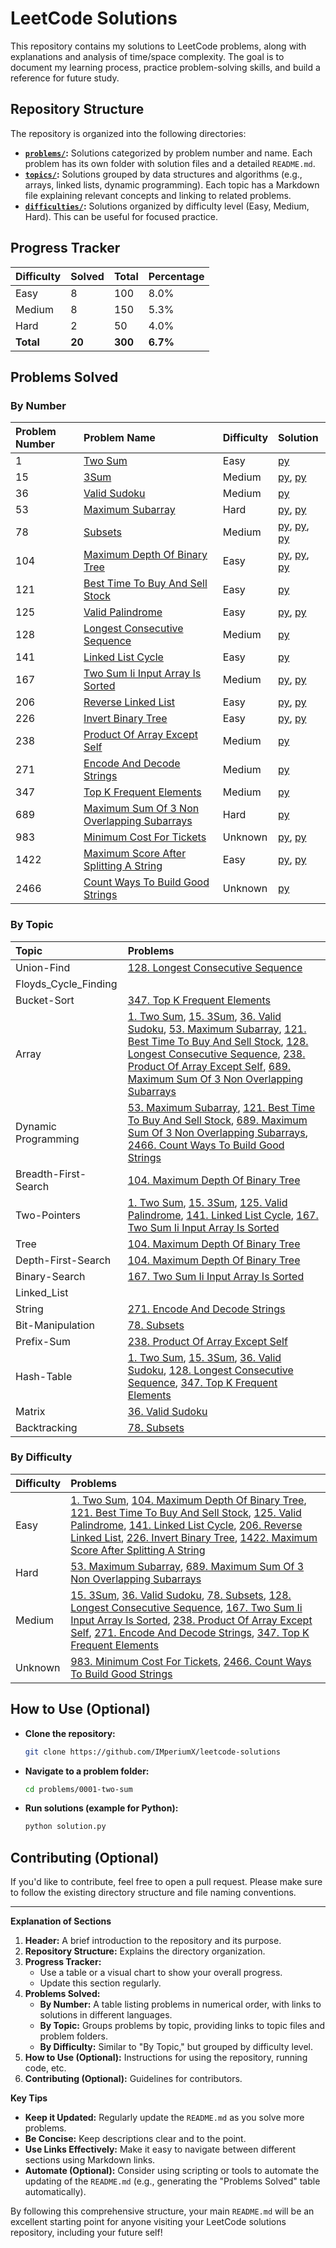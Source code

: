 # LeetCode Solutions

This repository contains my solutions to LeetCode problems, along with explanations and analysis of time/space complexity. The goal is to document my learning process, practice problem-solving skills, and build a reference for future study.

## Repository Structure

The repository is organized into the following directories:

- **[`problems/`](problems/):** Solutions categorized by problem number and name. Each problem has its own folder with solution files and a detailed `README.md`.
- **[`topics/`](topics/):** Solutions grouped by data structures and algorithms (e.g., arrays, linked lists, dynamic programming). Each topic has a Markdown file explaining relevant concepts and linking to related problems.
- **[`difficulties/`](difficulties/):** Solutions organized by difficulty level (Easy, Medium, Hard). This can be useful for focused practice.

## Progress Tracker

| Difficulty | Solved | Total | Percentage |
| :--------- | :----- | :---- | :--------- |
| Easy | 8 | 100 | 8.0% |
| Medium | 8 | 150 | 5.3% |
| Hard | 2 | 50 | 4.0% |
| **Total** | **20** | **300** | **6.7%** |

## Problems Solved

### By Number

| Problem Number | Problem Name | Difficulty | Solution |
| :------------- | :----------- | :--------- | :------- |
| 1 | [Two Sum](https://leetcode.com/problems/two-sum/) | Easy | [py](problems/0001-two-sum/solution.py) |
| 15 | [3Sum](https://leetcode.com/problems/3sum/) | Medium | [py](problems/0015-3sum/solution_hashset.py), [py](problems/0015-3sum/solution_two_pointers.py) |
| 36 | [Valid Sudoku](https://leetcode.com/problems/valid-sudoku/) | Medium | [py](problems/0036-valid-sudoku/solution.py) |
| 53 | [Maximum Subarray](https://leetcode.com/problems/maximum-subarray/) | Hard | [py](problems/0053-maximum-subarray/solution_divide_conquer.py), [py](problems/0053-maximum-subarray/solution.py) |
| 78 | [Subsets](https://leetcode.com/problems/subsets/) | Medium | [py](problems/0078-subsets/solution_backtracking.py), [py](problems/0078-subsets/solution.py), [py](problems/0078-subsets/solution_bitwise.py) |
| 104 | [Maximum Depth Of Binary Tree](https://leetcode.com/problems/maximum-depth-of-binary-tree/) | Easy | [py](problems/0104-maximum-depth-of-binary-tree/solution_recursive.py), [py](problems/0104-maximum-depth-of-binary-tree/solution_iterative_dfs.py), [py](problems/0104-maximum-depth-of-binary-tree/solution_iterative_bfs.py) |
| 121 | [Best Time To Buy And Sell Stock](https://leetcode.com/problems/best-time-to-buy-and-sell-stock/) | Easy | [py](problems/0121-best-time-to-buy-and-sell-stock/solution.py) |
| 125 | [Valid Palindrome](https://leetcode.com/problems/valid-palindrome/) | Easy | [py](problems/0125-valid-palindrome/solution_reverse_string.py), [py](problems/0125-valid-palindrome/solution_two_pointers.py) |
| 128 | [Longest Consecutive Sequence](https://leetcode.com/problems/longest-consecutive-sequence/) | Medium | [py](problems/0128-longest-consecutive-sequence/solution.py) |
| 141 | [Linked List Cycle](https://leetcode.com/problems/linked-list-cycle/) | Easy | [py](problems/0141-linked-list-cycle/solution.py) |
| 167 | [Two Sum Ii Input Array Is Sorted](https://leetcode.com/problems/two-sum-ii-input-array-is-sorted/) | Medium | [py](problems/0167-two-sum-ii-input-array-is-sorted/solution_binary_search.py), [py](problems/0167-two-sum-ii-input-array-is-sorted/solution_two_pointers.py) |
| 206 | [Reverse Linked List](https://leetcode.com/problems/reverse-linked-list/) | Easy | [py](problems/0206-reverse-linked-list/solution_iterative.py), [py](problems/0206-reverse-linked-list/solution.py) |
| 226 | [Invert Binary Tree](https://leetcode.com/problems/invert-binary-tree/) | Easy | [py](problems/0226-invert-binary-tree/solution_iterative.py), [py](problems/0226-invert-binary-tree/solution_recursive.py) |
| 238 | [Product Of Array Except Self](https://leetcode.com/problems/product-of-array-except-self/) | Medium | [py](problems/0238-product-of-array-except-self/solution.py) |
| 271 | [Encode And Decode Strings](https://leetcode.com/problems/encode-and-decode-strings/) | Medium | [py](problems/0271-encode-and-decode-strings/solution.py) |
| 347 | [Top K Frequent Elements](https://leetcode.com/problems/top-k-frequent-elements/) | Medium | [py](problems/0347-top-k-frequent-elements/solution.py) |
| 689 | [Maximum Sum Of 3 Non Overlapping Subarrays](https://leetcode.com/problems/maximum-sum-of-3-non-overlapping-subarrays/) | Hard | [py](problems/0689-maximum-sum-of-3-non-overlapping-subarrays/solution.py) |
| 983 | [Minimum Cost For Tickets](https://leetcode.com/problems/minimum-cost-for-tickets/) | Unknown | [py](problems/0983-minimum-cost-for-tickets/solution.py), [py](problems/0983-minimum-cost-for-tickets/solutions_recursion.py) |
| 1422 | [Maximum Score After Splitting A String](https://leetcode.com/problems/maximum-score-after-splitting-a-string/) | Easy | [py](problems/1422-maximum-score-after-splitting-a-string/solution_one_pass.py), [py](problems/1422-maximum-score-after-splitting-a-string/solution_prefix_sum.py) |
| 2466 | [Count Ways To Build Good Strings](https://leetcode.com/problems/count-ways-to-build-good-strings/) | Unknown | [py](problems/2466-count-ways-to-build-good-strings/solution.py) |

### By Topic

| Topic | Problems |
| :---- | :------- |
| Union-Find | [128. Longest Consecutive Sequence](https://leetcode.com/problems/longest-consecutive-sequence/) |
| Floyds_Cycle_Finding |  |
| Bucket-Sort | [347. Top K Frequent Elements](https://leetcode.com/problems/top-k-frequent-elements/) |
| Array | [1. Two Sum](https://leetcode.com/problems/two-sum/), [15. 3Sum](https://leetcode.com/problems/3sum/), [36. Valid Sudoku](https://leetcode.com/problems/valid-sudoku/), [53. Maximum Subarray](https://leetcode.com/problems/maximum-subarray/), [121. Best Time To Buy And Sell Stock](https://leetcode.com/problems/best-time-to-buy-and-sell-stock/), [128. Longest Consecutive Sequence](https://leetcode.com/problems/longest-consecutive-sequence/), [238. Product Of Array Except Self](https://leetcode.com/problems/product-of-array-except-self/), [689. Maximum Sum Of 3 Non Overlapping Subarrays](https://leetcode.com/problems/maximum-sum-of-3-non-overlapping-subarrays/) |
| Dynamic Programming | [53. Maximum Subarray](https://leetcode.com/problems/maximum-subarray/), [121. Best Time To Buy And Sell Stock](https://leetcode.com/problems/best-time-to-buy-and-sell-stock/), [689. Maximum Sum Of 3 Non Overlapping Subarrays](https://leetcode.com/problems/maximum-sum-of-3-non-overlapping-subarrays/), [2466. Count Ways To Build Good Strings](https://leetcode.com/problems/count-ways-to-build-good-strings/) |
| Breadth-First-Search | [104. Maximum Depth Of Binary Tree](https://leetcode.com/problems/maximum-depth-of-binary-tree/) |
| Two-Pointers | [1. Two Sum](https://leetcode.com/problems/two-sum/), [15. 3Sum](https://leetcode.com/problems/3sum/), [125. Valid Palindrome](https://leetcode.com/problems/valid-palindrome/), [141. Linked List Cycle](https://leetcode.com/problems/linked-list-cycle/), [167. Two Sum Ii Input Array Is Sorted](https://leetcode.com/problems/two-sum-ii-input-array-is-sorted/) |
| Tree | [104. Maximum Depth Of Binary Tree](https://leetcode.com/problems/maximum-depth-of-binary-tree/) |
| Depth-First-Search | [104. Maximum Depth Of Binary Tree](https://leetcode.com/problems/maximum-depth-of-binary-tree/) |
| Binary-Search | [167. Two Sum Ii Input Array Is Sorted](https://leetcode.com/problems/two-sum-ii-input-array-is-sorted/) |
| Linked_List |  |
| String | [271. Encode And Decode Strings](https://leetcode.com/problems/encode-and-decode-strings/) |
| Bit-Manipulation | [78. Subsets](https://leetcode.com/problems/subsets/) |
| Prefix-Sum | [238. Product Of Array Except Self](https://leetcode.com/problems/product-of-array-except-self/) |
| Hash-Table | [1. Two Sum](https://leetcode.com/problems/two-sum/), [15. 3Sum](https://leetcode.com/problems/3sum/), [36. Valid Sudoku](https://leetcode.com/problems/valid-sudoku/), [128. Longest Consecutive Sequence](https://leetcode.com/problems/longest-consecutive-sequence/), [347. Top K Frequent Elements](https://leetcode.com/problems/top-k-frequent-elements/) |
| Matrix | [36. Valid Sudoku](https://leetcode.com/problems/valid-sudoku/) |
| Backtracking | [78. Subsets](https://leetcode.com/problems/subsets/) |

### By Difficulty

| Difficulty | Problems |
| :--------- | :------- |
| Easy | [1. Two Sum](https://leetcode.com/problems/two-sum/), [104. Maximum Depth Of Binary Tree](https://leetcode.com/problems/maximum-depth-of-binary-tree/), [121. Best Time To Buy And Sell Stock](https://leetcode.com/problems/best-time-to-buy-and-sell-stock/), [125. Valid Palindrome](https://leetcode.com/problems/valid-palindrome/), [141. Linked List Cycle](https://leetcode.com/problems/linked-list-cycle/), [206. Reverse Linked List](https://leetcode.com/problems/reverse-linked-list/), [226. Invert Binary Tree](https://leetcode.com/problems/invert-binary-tree/), [1422. Maximum Score After Splitting A String](https://leetcode.com/problems/maximum-score-after-splitting-a-string/) |
| Hard | [53. Maximum Subarray](https://leetcode.com/problems/maximum-subarray/), [689. Maximum Sum Of 3 Non Overlapping Subarrays](https://leetcode.com/problems/maximum-sum-of-3-non-overlapping-subarrays/) |
| Medium | [15. 3Sum](https://leetcode.com/problems/3sum/), [36. Valid Sudoku](https://leetcode.com/problems/valid-sudoku/), [78. Subsets](https://leetcode.com/problems/subsets/), [128. Longest Consecutive Sequence](https://leetcode.com/problems/longest-consecutive-sequence/), [167. Two Sum Ii Input Array Is Sorted](https://leetcode.com/problems/two-sum-ii-input-array-is-sorted/), [238. Product Of Array Except Self](https://leetcode.com/problems/product-of-array-except-self/), [271. Encode And Decode Strings](https://leetcode.com/problems/encode-and-decode-strings/), [347. Top K Frequent Elements](https://leetcode.com/problems/top-k-frequent-elements/) |
| Unknown | [983. Minimum Cost For Tickets](https://leetcode.com/problems/minimum-cost-for-tickets/), [2466. Count Ways To Build Good Strings](https://leetcode.com/problems/count-ways-to-build-good-strings/) |

## How to Use (Optional)

- **Clone the repository:**

    ```bash
    git clone https://github.com/IMperiumX/leetcode-solutions
    ```

- **Navigate to a problem folder:**

    ```bash
    cd problems/0001-two-sum
    ```

- **Run solutions (example for Python):**

    ```bash
    python solution.py
    ```

## Contributing (Optional)

If you'd like to contribute, feel free to open a pull request. Please make sure to follow the existing directory structure and file naming conventions.

---

**Explanation of Sections**

1. **Header:** A brief introduction to the repository and its purpose.
2. **Repository Structure:** Explains the directory organization.
3. **Progress Tracker:**
    - Use a table or a visual chart to show your overall progress.
    - Update this section regularly.
4. **Problems Solved:**
    - **By Number:** A table listing problems in numerical order, with links to solutions in different languages.
    - **By Topic:** Groups problems by topic, providing links to topic files and problem folders.
    - **By Difficulty:** Similar to "By Topic," but grouped by difficulty level.
5. **How to Use (Optional):** Instructions for using the repository, running code, etc.
6. **Contributing (Optional):** Guidelines for contributors.

**Key Tips**

- **Keep it Updated:** Regularly update the `README.md` as you solve more problems.
- **Be Concise:** Keep descriptions clear and to the point.
- **Use Links Effectively:** Make it easy to navigate between different sections using Markdown links.
- **Automate (Optional):** Consider using scripting or tools to automate the updating of the `README.md` (e.g., generating the "Problems Solved" table automatically).

By following this comprehensive structure, your main `README.md` will be an excellent starting point for anyone visiting your LeetCode solutions repository, including your future self!
